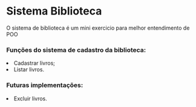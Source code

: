<h1>Sistema Biblioteca</h1>
<p>O sistema de biblioteca é um mini exercicio para melhor entendimento de POO</p>
<h3>Funções do sistema de cadastro da biblioteca: </h3>
<li>Cadastrar livros;</li>
<li>Listar livros.</li>
<h3>Futuras implementações: </h3>
<li>Excluir livros.</li>
